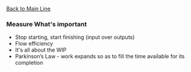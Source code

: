 [Back to Main Line](/DAWWorkshop.md)
### Measure What's important

+ Stop starting, start finishing (input over outputs)
+ Flow efficiency
+ It's all about the WIP
+ Parkinson’s Law - work expands so as to fill the time available for its completion
